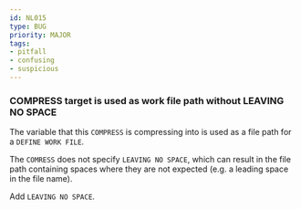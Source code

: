 ```yaml
---
id: NL015
type: BUG
priority: MAJOR
tags:
- pitfall
- confusing
- suspicious
---
```


### COMPRESS target is used as work file path without LEAVING NO SPACE

The variable that this `COMPRESS` is compressing into is used as a file path for a `DEFINE WORK FILE`.

The `COMRESS` does not specify `LEAVING NO SPACE`, which can result in the file path containing spaces where
they are not expected (e.g. a leading space in the file name).

Add `LEAVING NO SPACE`.

